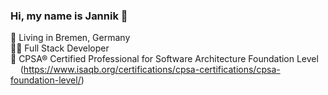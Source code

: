 ### Hi, my name is Jannik 👋

:house_with_garden: Living in Bremen, Germany <br/>
:pouting_man: Full Stack Developer <br/>
:blue_book: CPSA® Certified Professional for Software Architecture Foundation Level <br/>
&nbsp;&nbsp;&nbsp; (https://www.isaqb.org/certifications/cpsa-certifications/cpsa-foundation-level/)

<!--
**jalorenz/jalorenz** is a ✨ _special_ ✨ repository because its `README.md` (this file) appears on your GitHub profile.

Here are some ideas to get you started:

- 🔭 I’m currently working on ...
- 🌱 I’m currently learning ...
- 👯 I’m looking to collaborate on ...
- 🤔 I’m looking for help with ...
- 💬 Ask me about ...
- 📫 How to reach me: ...
- 😄 Pronouns: ...
- ⚡ Fun fact: ...
-->
